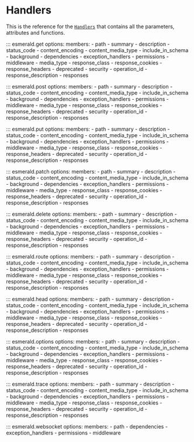 # Handlers

This is the reference for the [`Handlers`](https://esmerald.dev/routing/handlers/) that contains all the parameters,
attributes and functions.

::: esmerald.get
    options:
        members:
            - path
            - summary
            - description
            - status_code
            - content_encoding
            - content_media_type
            - include_in_schema
            - background
            - dependencies
            - exception_handlers
            - permissions
            - middleware
            - media_type
            - response_class
            - response_cookies
            - response_headers
            - deprecated
            - security
            - operation_id
            - response_description
            - responses

::: esmerald.post
    options:
        members:
            - path
            - summary
            - description
            - status_code
            - content_encoding
            - content_media_type
            - include_in_schema
            - background
            - dependencies
            - exception_handlers
            - permissions
            - middleware
            - media_type
            - response_class
            - response_cookies
            - response_headers
            - deprecated
            - security
            - operation_id
            - response_description
            - responses

::: esmerald.put
    options:
        members:
            - path
            - summary
            - description
            - status_code
            - content_encoding
            - content_media_type
            - include_in_schema
            - background
            - dependencies
            - exception_handlers
            - permissions
            - middleware
            - media_type
            - response_class
            - response_cookies
            - response_headers
            - deprecated
            - security
            - operation_id
            - response_description
            - responses

::: esmerald.patch
    options:
        members:
            - path
            - summary
            - description
            - status_code
            - content_encoding
            - content_media_type
            - include_in_schema
            - background
            - dependencies
            - exception_handlers
            - permissions
            - middleware
            - media_type
            - response_class
            - response_cookies
            - response_headers
            - deprecated
            - security
            - operation_id
            - response_description
            - responses

::: esmerald.delete
    options:
        members:
            - path
            - summary
            - description
            - status_code
            - content_encoding
            - content_media_type
            - include_in_schema
            - background
            - dependencies
            - exception_handlers
            - permissions
            - middleware
            - media_type
            - response_class
            - response_cookies
            - response_headers
            - deprecated
            - security
            - operation_id
            - response_description
            - responses

::: esmerald.route
    options:
        members:
            - path
            - summary
            - description
            - status_code
            - content_encoding
            - content_media_type
            - include_in_schema
            - background
            - dependencies
            - exception_handlers
            - permissions
            - middleware
            - media_type
            - response_class
            - response_cookies
            - response_headers
            - deprecated
            - security
            - operation_id
            - response_description
            - responses

::: esmerald.head
    options:
        members:
            - path
            - summary
            - description
            - status_code
            - content_encoding
            - content_media_type
            - include_in_schema
            - background
            - dependencies
            - exception_handlers
            - permissions
            - middleware
            - media_type
            - response_class
            - response_cookies
            - response_headers
            - deprecated
            - security
            - operation_id
            - response_description
            - responses

::: esmerald.options
    options:
        members:
            - path
            - summary
            - description
            - status_code
            - content_encoding
            - content_media_type
            - include_in_schema
            - background
            - dependencies
            - exception_handlers
            - permissions
            - middleware
            - media_type
            - response_class
            - response_cookies
            - response_headers
            - deprecated
            - security
            - operation_id
            - response_description
            - responses

::: esmerald.trace
    options:
        members:
            - path
            - summary
            - description
            - status_code
            - content_encoding
            - content_media_type
            - include_in_schema
            - background
            - dependencies
            - exception_handlers
            - permissions
            - middleware
            - media_type
            - response_class
            - response_cookies
            - response_headers
            - deprecated
            - security
            - operation_id
            - response_description
            - responses

::: esmerald.websocket
    options:
        members:
            - path
            - dependencies
            - exception_handlers
            - permissions
            - middleware
